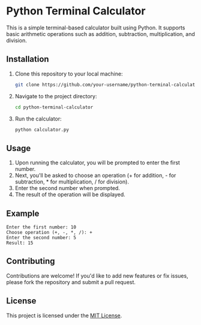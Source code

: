 # Python Terminal Calculator

This is a simple terminal-based calculator built using Python. It supports basic arithmetic operations such as addition, subtraction, multiplication, and division.

## Installation

1. Clone this repository to your local machine:

   ```bash
   git clone https://github.com/your-username/python-terminal-calculator.git
   ```

2. Navigate to the project directory:

   ```bash
   cd python-terminal-calculator
   ```

3. Run the calculator:

   ```bash
   python calculator.py
   ```

## Usage

1. Upon running the calculator, you will be prompted to enter the first number.
2. Next, you'll be asked to choose an operation (+ for addition, - for subtraction, * for multiplication, / for division).
3. Enter the second number when prompted.
4. The result of the operation will be displayed.

## Example

```
Enter the first number: 10
Choose operation (+, -, *, /): +
Enter the second number: 5
Result: 15
```

## Contributing

Contributions are welcome! If you'd like to add new features or fix issues, please fork the repository and submit a pull request.

## License

This project is licensed under the [MIT License](LICENSE).
